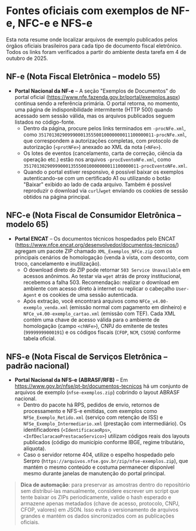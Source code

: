# Fontes oficiais com exemplos de NF-e, NFC-e e NFS-e

Esta nota resume onde localizar arquivos de exemplo publicados pelos órgãos oficiais brasileiros para cada tipo de documento fiscal eletrônico. Todos os links foram verificados a partir do ambiente desta tarefa em 4 de outubro de 2025.

## NF-e (Nota Fiscal Eletrônica – modelo 55)

- **Portal Nacional da NF-e** – A seção "Exemplos de Documentos" do portal oficial (<https://www.nfe.fazenda.gov.br/portal/exemplos.aspx>) continua sendo a referência primária. O portal retorna, no momento, uma página de indisponibilidade intermitente (HTTP 500) quando acessado sem sessão válida, mas os arquivos publicados seguem listados no código-fonte.
  - Dentro da página, procure pelos links terminados em `-procNFe.xml`, como `35170130290999000135550010000000011100000011-procNFe.xml`, que correspondem a autorizações completas, com protocolo de autorização (`<protNFe>`) anexado ao XML da nota (`<NFe>`).
  - Os lotes de eventos (cancelamento, carta de correção, ciência da operação etc.) estão nos arquivos `-procEventoNFe.xml`, como `35170130290999000135550010000000011100000011-procEventoNFe.xml`.
  - Quando o portal estiver responsivo, é possível baixar os exemplos autenticando-se com um certificado A1 ou utilizando o botão "Baixar" exibido ao lado de cada arquivo. Também é possível reproduzir o download via `curl`/`wget` enviando os cookies de sessão obtidos na página principal.

## NFC-e (Nota Fiscal de Consumidor Eletrônica – modelo 65)

- **Portal ENCAT** – Os documentos técnicos hospedados pelo ENCAT (<https://www.nfce.encat.org/desenvolvedor/documentos-tecnicos/>) agregam um pacote ZIP chamado `XML_Exemplos_NFCe.zip` com os principais cenários de homologação (venda à vista, com desconto, com troco, cancelamento e inutilização).
  - O download direto do ZIP pode retornar `503 Service Unavailable` em acessos anônimos. Ao testar via `wget` atrás de proxy institucional, recebemos a falha 503. Recomendação: realizar o download em ambiente com acesso direto à internet ou replicar o cabeçalho `User-Agent` e os cookies de uma sessão autenticada.
  - Após extração, você encontrará arquivos como `NFCe_v4.00-exemplo_venda.xml` (emissão normal com pagamento em dinheiro) e `NFCe_v4.00-exemplo_cartao.xml` (emissão com TEF). Cada XML contém uma chave de acesso válida para o ambiente de homologação (campo `<chNFe>`), CNPJ do emitente de testes (`99999999000191`) e os códigos fiscais (`CFOP`, `NCM`, `CSOSN`) conforme tabela oficial.

## NFS-e (Nota Fiscal de Serviços Eletrônica – padrão nacional)

- **Portal Nacional da NFS-e (ABRASF/RFB)** – Em <https://www.gov.br/nfse/pt-br/documentos-tecnicos> há um conjunto de arquivos de exemplo (`nfse-exemplos.zip`) cobrindo o layout ABRASF nacional.
  - Dentro do pacote há RPS, pedidos de envio, retornos de processamento e NFS-e emitidas, com exemplos como `NFSe_Exemplo_Retido.xml` (serviço com retenção de ISS) e `NFSe_Exemplo_Intermediario.xml` (prestação com intermediário). Os identificadores (`<IdentificacaoRps>`, `<InfDeclaracaoPrestacaoServico>`) utilizam códigos reais dos layouts publicados (código do município conforme IBGE, regime tributário, alíquota).
  - Caso o servidor retorne 404, utilize o espelho hospedado pelo Serpro (`https://arquivos.nfse.gov.br/zip/nfse-exemplos.zip`), que mantém o mesmo conteúdo e costuma permanecer disponível mesmo durante janelas de manutenção do portal principal.

> **Dica de automação**: para preservar as amostras dentro do repositório sem distribuí-las manualmente, considere escrever um script que tente baixar os ZIPs periodicamente, valide o hash esperado e armazene apenas metadados (chave de acesso, protocolo, CNPJ, CFOP, valores) em JSON. Isso evita o versionamento de arquivos grandes e mantém os dados sincronizados com as publicações oficiais.
